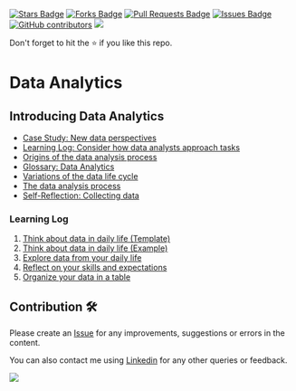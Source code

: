 <a href="https://github.com/drshahizan/data-analytics/stargazers"><img src="https://img.shields.io/github/stars/drshahizan/data-analytics" alt="Stars Badge"/></a>
<a href="https://github.com/drshahizan/data-analytics/network/members"><img src="https://img.shields.io/github/forks/drshahizan/data-analytics" alt="Forks Badge"/></a>
<a href="https://github.com/drshahizan/data-analytics/pulls"><img src="https://img.shields.io/github/issues-pr/drshahizan/data-analytics" alt="Pull Requests Badge"/></a>
<a href="https://github.com/drshahizan/data-analytics/issues"><img src="https://img.shields.io/github/issues/drshahizan/data-analytics" alt="Issues Badge"/></a>
<a href="https://github.com/drshahizan/data-analytics/graphs/contributors"><img alt="GitHub contributors" src="https://img.shields.io/github/contributors/drshahizan/data-analytics?color=2b9348"></a>
![](https://visitor-badge.glitch.me/badge?page_id=drshahizan/data-analytics)

Don't forget to hit the :star: if you like this repo.

# Data Analytics

## Introducing Data Analytics
- [Case Study: New data perspectives](https://github.com/drshahizan/data-analytics/blob/main/materials/case-study1.md)
- [Learning Log: Consider how data analysts approach tasks](https://github.com/drshahizan/data-analytics/blob/main/materials/Learning-Log-Template_-Consider-how-data-analysts-approach-tasks.docx)
- [Origins of the data analysis process](https://github.com/drshahizan/data-analytics/blob/main/materials/origin-data-analysis.md)
- [Glossary: Data Analytics](https://github.com/drshahizan/data-analytics/blob/main/materials/glossary.md)
- [Variations of the data life cycle](https://github.com/drshahizan/data-analytics/blob/main/materials/variation-dlc.md)
- [The data analysis process](https://github.com/drshahizan/data-analytics/blob/main/materials/The-data-analysis-process.pdf)
- [Self-Reflection: Collecting data](https://github.com/drshahizan/data-analytics/blob/main/materials/self-reflection1.md)

### Learning Log
1. [Think about data in daily life (Template)](https://github.com/drshahizan/data-analytics/blob/main/materials/Think-about-data-in-daily-life.docx)
2. [Think about data in daily life (Example)](https://github.com/drshahizan/data-analytics/blob/main/materials/ExampleThink-about-data-in-daily-life.pdf)
3. [Explore data from your daily life](https://github.com/drshahizan/data-analytics/blob/main/materials/Learning-Log-Template_-Explore-data-from-your-daily-life.docx)
4. [Reflect on your skills and expectations](https://github.com/drshahizan/data-analytics/blob/main/materials/Learning-Log-Template_-Reflect-on-your-skills-and-expectations.docx)
5. [Organize your data in a table](https://github.com/drshahizan/data-analytics/blob/main/materials/Learning-Log-Template_-Organize-your-data-in-a-table.docx)

## Contribution 🛠️
Please create an [Issue](https://github.com/drshahizan/data-analytics/issues) for any improvements, suggestions or errors in the content.

You can also contact me using [Linkedin](https://www.linkedin.com/in/drshahizan/) for any other queries or feedback.

![](https://visitor-badge.glitch.me/badge?page_id=drshahizan)

